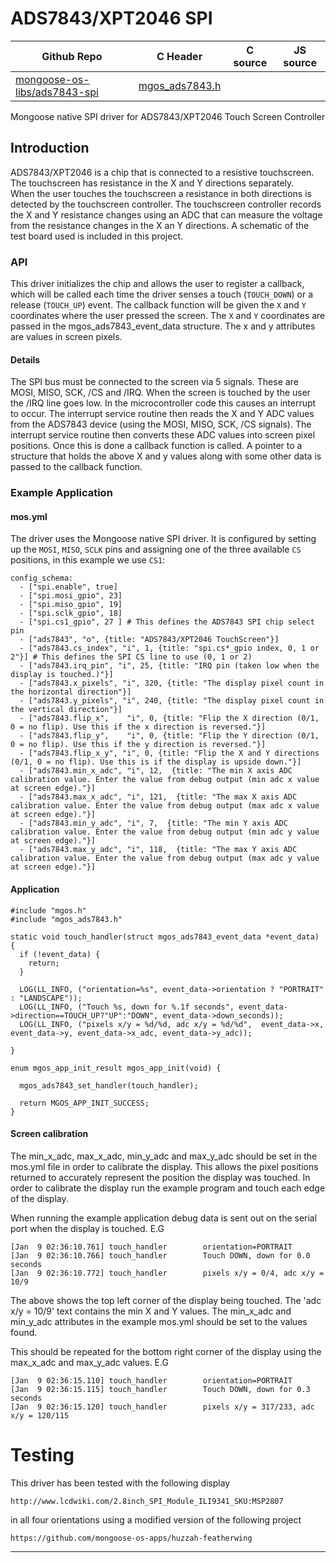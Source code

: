 # ADS7843/XPT2046 SPI
| Github Repo | C Header | C source  | JS source |
| ----------- | -------- | --------  | ----------------- |
| [mongoose-os-libs/ads7843-spi](https://github.com/mongoose-os-libs/ads7843-spi) | [mgos_ads7843.h](https://github.com/mongoose-os-libs/ads7843-spi/tree/master/include/mgos_ads7843.h) | &nbsp;  | &nbsp;         |


Mongoose native SPI driver for ADS7843/XPT2046 Touch Screen Controller

## Introduction

ADS7843/XPT2046 is a chip that is connected to a resistive touchscreen.
The touchscreen has resistance in the X and Y directions separately.  
When the user touches the touchscreen a resistance in both directions
is detected by the touchscreen controller.
The touchscreen controller records the X and Y resistance changes using
an ADC that can measure the voltage from the resistance changes in the
X an Y directions. A schematic of the test board used is included in
this project.

### API

This driver initializes the chip and allows the user to register a callback,
which will be called each time the driver senses a touch (`TOUCH_DOWN`) or
a release (`TOUCH_UP`) event. The callback function will be given
the `X` and `Y` coordinates where the user pressed the screen.
The `X` and `Y` coordinates are passed in the mgos_ads7843_event_data
structure. The x and y attributes are values in screen pixels.

#### Details

The SPI bus must be connected to the screen via 5 signals. These are
MOSI, MISO, SCK, /CS and /IRQ. When the screen is touched by the user
the /IRQ line goes low. In the microcontroller code this causes an
interrupt to occur. The interrupt service routine then reads the X
and Y ADC values from the ADS7843 device (using the MOSI, MISO, SCK,
/CS signals).
The interrupt service routine then converts these ADC values into
screen pixel positions. Once this is done a callback function is called.
A pointer to a structure that holds the above X and y values along with
some other data is passed to the callback function.

### Example Application

#### mos.yml

The driver uses the Mongoose native SPI driver. It is configured by setting
up the `MOSI`, `MISO`, `SCLK` pins and assigning one of the three
available `CS` positions, in this example we use `CS1`:

```
config_schema:
  - ["spi.enable", true]
  - ["spi.mosi_gpio", 23]
  - ["spi.miso_gpio", 19]
  - ["spi.sclk_gpio", 18]
  - ["spi.cs1_gpio", 27 ] # This defines the ADS7843 SPI chip select pin
  - ["ads7843", "o", {title: "ADS7843/XPT2046 TouchScreen"}]
  - ["ads7843.cs_index", "i", 1, {title: "spi.cs*_gpio index, 0, 1 or 2"}] # This defines the SPI CS line to use (0, 1 or 2)
  - ["ads7843.irq_pin", "i", 25, {title: "IRQ pin (taken low when the display is touched.)"}]
  - ["ads7843.x_pixels", "i", 320, {title: "The display pixel count in the horizontal direction"}]
  - ["ads7843.y_pixels", "i", 240, {title: "The display pixel count in the vertical direction"}]
  - ["ads7843.flip_x",    "i", 0, {title: "Flip the X direction (0/1, 0 = no flip). Use this if the x direction is reversed."}]
  - ["ads7843.flip_y",    "i", 0, {title: "Flip the Y direction (0/1, 0 = no flip). Use this if the y direction is reversed."}]
  - ["ads7843.flip_x_y", "i", 0, {title: "Flip the X and Y directions (0/1, 0 = no flip). Use this is if the display is upside down."}]
  - ["ads7843.min_x_adc", "i", 12,  {title: "The min X axis ADC calibration value. Enter the value from debug output (min adc x value at screen edge)."}]
  - ["ads7843.max_x_adc", "i", 121,  {title: "The max X axis ADC calibration value. Enter the value from debug output (max adc x value at screen edge)."}]
  - ["ads7843.min_y_adc", "i", 7,  {title: "The min Y axis ADC calibration value. Enter the value from debug output (min adc y value at screen edge)."}]
  - ["ads7843.max_y_adc", "i", 118,  {title: "The max Y axis ADC calibration value. Enter the value from debug output (max adc y value at screen edge)."}]
```

#### Application

```
#include "mgos.h"
#include "mgos_ads7843.h"

static void touch_handler(struct mgos_ads7843_event_data *event_data) {
  if (!event_data) {
    return;
  }

  LOG(LL_INFO, ("orientation=%s", event_data->orientation ? "PORTRAIT" : "LANDSCAPE"));
  LOG(LL_INFO, ("Touch %s, down for %.1f seconds", event_data->direction==TOUCH_UP?"UP":"DOWN", event_data->down_seconds));
  LOG(LL_INFO, ("pixels x/y = %d/%d, adc x/y = %d/%d",  event_data->x, event_data->y, event_data->x_adc, event_data->y_adc));

}

enum mgos_app_init_result mgos_app_init(void) {

  mgos_ads7843_set_handler(touch_handler);

  return MGOS_APP_INIT_SUCCESS;
}
```

#### Screen calibration

The min_x_adc, max_x_adc, min_y_adc and max_y_adc should be set in the mos.yml
file in order to calibrate the display. This allows the pixel positions returned
to accurately represent the position the display was touched.
In order to calibrate the display run the example program and touch each edge
of the display.

When running the example application debug data is sent out on the serial port
when the display is touched.
E.G
```
[Jan  9 02:36:10.761] touch_handler        orientation=PORTRAIT
[Jan  9 02:36:10.766] touch_handler        Touch DOWN, down for 0.0 seconds
[Jan  9 02:36:10.772] touch_handler        pixels x/y = 0/4, adc x/y = 10/9
```

The above shows the top left corner of the display being touched. The
'adc x/y = 10/9' text contains the min X and Y values. The min_x_adc and
min_y_adc attributes in the example mos.yml should be set to the values found.

This should be repeated for the bottom right corner of the display using the
max_x_adc and max_y_adc values.
E.G
```
[Jan  9 02:36:15.110] touch_handler        orientation=PORTRAIT
[Jan  9 02:36:15.115] touch_handler        Touch DOWN, down for 0.3 seconds
[Jan  9 02:36:15.120] touch_handler        pixels x/y = 317/233, adc x/y = 120/115
```


# Testing

This driver has been tested with the following display

    http://www.lcdwiki.com/2.8inch_SPI_Module_ILI9341_SKU:MSP2807

in all four orientations using a modified version of the following project

    https://github.com/mongoose-os-apps/huzzah-featherwing


 ----- 
